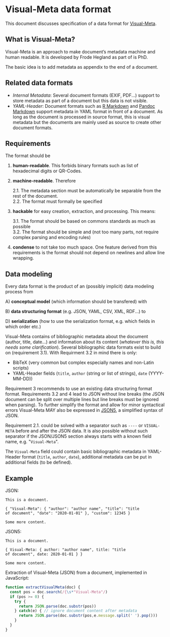 # Visual-Meta data format

This document discusses specification of a data format for [Visual-Meta](http://wordpress.liquid.info/06/visual-meta/).

## What is Visual-Meta?

Visual-Meta is an approach to make document’s metadata machine and human readable. It is developed by Frode Hegland as part of is PhD.

The basic idea is to add metadata as appendix to the end of a document.

## Related data formats

* _Internal Metadata_: Several document formats (EXIF, PDF...) support to store metadata as part of a document but this data is not visible.
* _YAML-Header_: Document formats such as [R Markdown](https://bookdown.org/yihui/rmarkdown/markdown-document.html) and [Pandoc Markdown](https://pandoc.org/MANUAL.html#extension-yaml_metadata_block) support metadata in YAML format in front of a document. As long as the document is processed in source format, this is visual metadata but the documents are mainly used as source to create other document formats.

## Requirements

The format should be 

1. __human-readable__. This forbids binary formats such as list of hexadecimal digits or QR-Codes.

2. __machine-readable__. Therefore

    2.1. The metadata section must be automatically be separable from the rest of the document.    
    2.2. The format must formally be specified

3. __hackable__ for easy creation, extraction, and processing. This means:

    3.1. The format should be based on commons standards as much as possible    
    3.2. The format should be simple and (not too many parts, not require complex parsing and encoding rules)

4. __condense__ to not take too much space. One feature derived from this requirements is the format should not depend on newlines and allow line wrapping.

## Data modeling

Every data format is the product of an (possibly implicit) data modeling process from

A) __conceptual model__ (which information should be transfered) with

B) __data structuring format__ (e.g. JSON, YAML, CSV, XML, RDF...) to

D) __serialization__ (how to use the serialization format, e.g. which fields in which order etc.)

Visual-Meta contains of bibliographic metadata about the document (author, title, date...) and information about its content (_whatever this is, this needs some clarification_). Several bibliographic data formats exist to build on (requirement 3.1). With Requirment 3.2 in mind there is only:

* BibTeX (very common but complex especially names and non-Latin scripts)
* YAML-Header fields (`title`, `author` (string or list of strings), `date` (YYYY-MM-DD))

Requirement 3 recommends to use an existing data structuring format format. Requirements 3.2 and 4 lead to JSON without line breaks (the JSON document can be split over multiple lines but line breaks must be ignored when parsing). To further simplify the format and allow for minor syntactical errors Visual-Meta MAY also be expressed in [JSON5](https://json5.org/), a simplified syntax of JSON.

Requirement 2.1. could be solved with a separator such as `----` or `VISUAL-META` before and after the JSON data. It is also possible without such separator if the JSON/JSON5 section always starts with a known field name, e.g. "`Visual-Meta`". 

The `Visual-Meta` field could contain basic bibliographic metadata in YAML-Header format (`title`, `author`, `date`), additional metadata can be put in additional fields (to be defined).

## Example

JSON:

~~~
This is a document.

{ "Visual-Meta": { "author": "author name", "title": "title 
of document", "date": "2020-01-01" }, "custom": 12345 }

Some more content.
~~~

JSON5:

~~~
This is a document.

{ Visual-Meta: { author: "author name", title: "title 
of document", date: 2020-01-01 } }

Some more content.
~~~

Extraction of Visual-Meta (JSON) from a document, implemented in JavaScript:

~~~js
function extractVisualMeta(doc) {
  const pos = doc.search(/{\s*"Visual-Meta"/)
  if (pos >= 0) {
    try {
      return JSON.parse(doc.substr(pos))
    } catch(e) { // ignore document content after metadata
      return JSON.parse(doc.substr(pos,e.message.split(' ').pop()))
    }
  }
}
~~~

